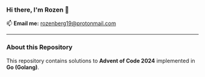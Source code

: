 ### Hi there, I'm Rozen 👋

📫 **Email me:** [rozenberg19@protonmail.com](mailto:rozenberg19@protonmail.com)  

---

### About this Repository

This repository contains solutions to **Advent of Code 2024** implemented in **Go (Golang)**.
